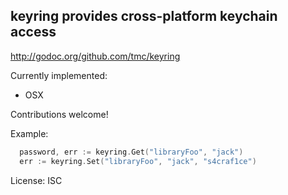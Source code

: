 keyring provides cross-platform keychain access
-----------------------------------------------
http://godoc.org/github.com/tmc/keyring

Currently implemented:
- OSX

Contributions welcome!

Example:

```go
  password, err := keyring.Get("libraryFoo", "jack")
  err := keyring.Set("libraryFoo", "jack", "s4craf1ce")
```
License: ISC
